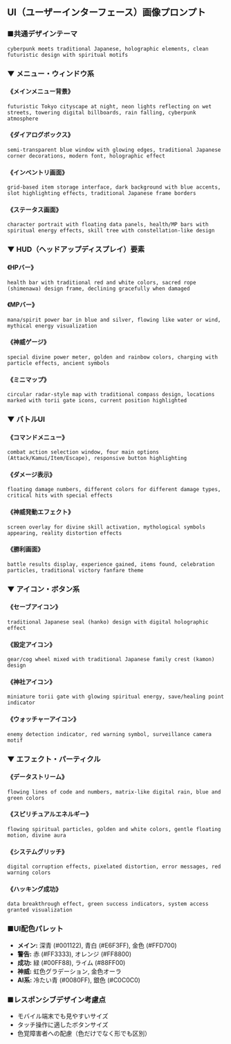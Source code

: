 ## UI（ユーザーインターフェース）画像プロンプト

### ■共通デザインテーマ
`cyberpunk meets traditional Japanese, holographic elements, clean futuristic design with spiritual motifs`

### ▼ メニュー・ウィンドウ系

#### 《メインメニュー背景》
`futuristic Tokyo cityscape at night, neon lights reflecting on wet streets, towering digital billboards, rain falling, cyberpunk atmosphere`

#### 《ダイアログボックス》
`semi-transparent blue window with glowing edges, traditional Japanese corner decorations, modern font, holographic effect`

#### 《インベントリ画面》
`grid-based item storage interface, dark background with blue accents, slot highlighting effects, traditional Japanese frame borders`

#### 《ステータス画面》
`character portrait with floating data panels, health/MP bars with spiritual energy effects, skill tree with constellation-like design`

### ▼ HUD（ヘッドアップディスプレイ）要素

#### 《HPバー》
`health bar with traditional red and white colors, sacred rope (shimenawa) design frame, declining gracefully when damaged`

#### 《MPバー》
`mana/spirit power bar in blue and silver, flowing like water or wind, mythical energy visualization`

#### 《神威ゲージ》
`special divine power meter, golden and rainbow colors, charging with particle effects, ancient symbols`

#### 《ミニマップ》
`circular radar-style map with traditional compass design, locations marked with torii gate icons, current position highlighted`

### ▼ バトルUI

#### 《コマンドメニュー》
`combat action selection window, four main options (Attack/Kamui/Item/Escape), responsive button highlighting`

#### 《ダメージ表示》
`floating damage numbers, different colors for different damage types, critical hits with special effects`

#### 《神威発動エフェクト》
`screen overlay for divine skill activation, mythological symbols appearing, reality distortion effects`

#### 《勝利画面》
`battle results display, experience gained, items found, celebration particles, traditional victory fanfare theme`

### ▼ アイコン・ボタン系

#### 《セーブアイコン》
`traditional Japanese seal (hanko) design with digital holographic effect`

#### 《設定アイコン》
`gear/cog wheel mixed with traditional Japanese family crest (kamon) design`

#### 《神社アイコン》
`miniature torii gate with glowing spiritual energy, save/healing point indicator`

#### 《ウォッチャーアイコン》
`enemy detection indicator, red warning symbol, surveillance camera motif`

### ▼ エフェクト・パーティクル

#### 《データストリーム》
`flowing lines of code and numbers, matrix-like digital rain, blue and green colors`

#### 《スピリチュアルエネルギー》
`flowing spiritual particles, golden and white colors, gentle floating motion, divine aura`

#### 《システムグリッチ》
`digital corruption effects, pixelated distortion, error messages, red warning colors`

#### 《ハッキング成功》
`data breakthrough effect, green success indicators, system access granted visualization`

### ■UI配色パレット
- **メイン:** 深青 (#001122), 青白 (#E6F3FF), 金色 (#FFD700)
- **警告:** 赤 (#FF3333), オレンジ (#FF8800)
- **成功:** 緑 (#00FF88), ライム (#88FF00)
- **神威:** 虹色グラデーション, 金色オーラ
- **AI系:** 冷たい青 (#0080FF), 銀色 (#C0C0C0)

### ■レスポンシブデザイン考慮点
- モバイル端末でも見やすいサイズ
- タッチ操作に適したボタンサイズ
- 色覚障害者への配慮（色だけでなく形でも区別）
